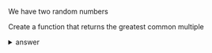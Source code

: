 We have two random numbers

Create a function that returns the greatest common multiple
<details>
  <summary>answer</summary>
  
  ```py
  def find_gcm(num1,num2):
      empty_list = []
      for a in range(1, min(num1,num2)+1):
          if(num1 % a ==0) and (num2 % a == 0):
              empty_list.append(a)
          a+=1
      return max(empty_list)

  find_gcm(123132, 12312)
  ```
</details>
